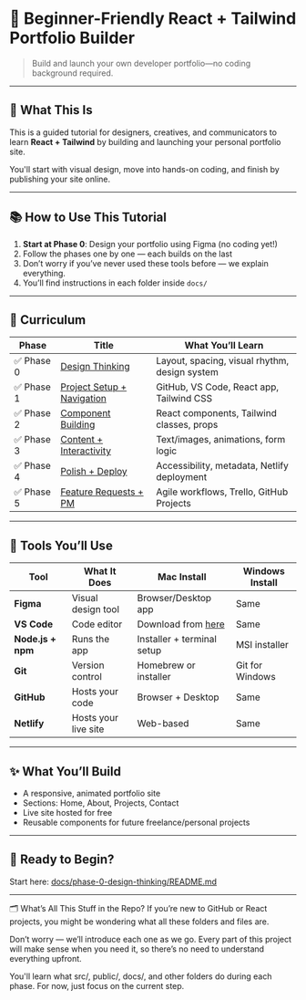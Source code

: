 # 🎨 Beginner-Friendly React + Tailwind Portfolio Builder 

> Build and launch your own developer portfolio—no coding background required.

---

## 🧭 What This Is

This is a guided tutorial for designers, creatives, and communicators to learn **React + Tailwind** by building and launching your personal portfolio site.

You'll start with visual design, move into hands-on coding, and finish by publishing your site online.

---

## 📚 How to Use This Tutorial

1. **Start at Phase 0**: Design your portfolio using Figma (no coding yet!)
2. Follow the phases one by one — each builds on the last
3. Don’t worry if you’ve never used these tools before — we explain everything.
4. You’ll find instructions in each folder inside `docs/`

---

## 📘 Curriculum

| Phase | Title | What You’ll Learn |
|-------|-------|-------------------|
| ✅ Phase 0 | [Design Thinking](./docs/phase-0-design-thinking/README.md) | Layout, spacing, visual rhythm, design system |
| ✅ Phase 1 | [Project Setup + Navigation](./docs/phase-1-project-setup/README.md) | GitHub, VS Code, React app, Tailwind CSS |
| ✅ Phase 2 | [Component Building](./docs/phase-2-components/README.md) | React components, Tailwind classes, props |
| ✅ Phase 3 | [Content + Interactivity](./docs/phase-3-content-interactivity/README.md) | Text/images, animations, form logic |
| ✅ Phase 4 | [Polish + Deploy](./docs/phase-4-polish-deploy/README.md) | Accessibility, metadata, Netlify deployment |
| ✅ Phase 5 | [Feature Requests + PM](./docs/phase-5-feature-requests/README.md) | Agile workflows, Trello, GitHub Projects |

---

## 🧰 Tools You’ll Use

| Tool | What It Does | Mac Install | Windows Install |
|------|----------------|-------------|------------------|
| **Figma** | Visual design tool | Browser/Desktop app | Same |
| **VS Code** | Code editor | Download from [here](https://code.visualstudio.com/) | Same |
| **Node.js + npm** | Runs the app | Installer + terminal setup | MSI installer |
| **Git** | Version control | Homebrew or installer | Git for Windows |
| **GitHub** | Hosts your code | Browser + Desktop | Same |
| **Netlify** | Hosts your live site | Web-based | Same |

---

## ✨ What You’ll Build

- A responsive, animated portfolio site
- Sections: Home, About, Projects, Contact
- Live site hosted for free
- Reusable components for future freelance/personal projects

---

## 🔗 Ready to Begin?

Start here: [docs/phase-0-design-thinking/README.md](./docs/phase-0-design-thinking/README.md)

---

🗂️ What’s All This Stuff in the Repo?
If you’re new to GitHub or React projects, you might be wondering what all these folders and files are.

Don’t worry — we’ll introduce each one as we go. Every part of this project will make sense when you need it, so there’s no need to understand everything upfront.

You'll learn what src/, public/, docs/, and other folders do during each phase. For now, just focus on the current step.
